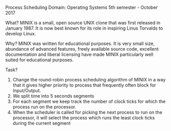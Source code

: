 Process Scheduling
Domain: Operating Systems
5th semester - October 2017

What?
MINIX is a small, open source UNIX clone that was first released in January 1987. 
It is now best known for its role in inspiring Linus Torvalds to develop Linux. 

Why?
MINIX was written for educational purposes. It is very small size, abundance of 
advanced features, freely available source code, excellent documentation and liberal 
licensing have made MINIX particularly well suited for educational purposes.

Task?
1) Change the round-robin process scheduling algorithm of MINIX in a way that it gives higher priority to process that frequently often block for Input/Output.
2) We split time into 5 seconds segments
3) For each segment we keep track the number of clock ticks for which the process run on the processor.
4) When the scheduler is called for picking the next process to run on the processor, it will select the process which runs the least clock ticks during the current segment
